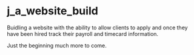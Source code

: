 # j_a_website_build

Buidling a website with the ability to allow clients to apply and once they have been hired track their payroll and timecard information.

Just the beginning much more to come.
